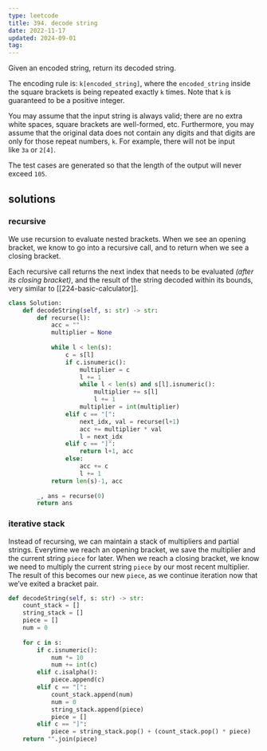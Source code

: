 ```yaml
---
type: leetcode
title: 394. decode string
date: 2022-11-17
updated: 2024-09-01
tag:
---
```


Given an encoded string, return its decoded string.

The encoding rule is: `k[encoded_string]`, where the `encoded_string` inside the square brackets is being repeated exactly `k` times. Note that `k` is guaranteed to be a positive integer.

You may assume that the input string is always valid; there are no extra white spaces, square brackets are well-formed, etc. Furthermore, you may assume that the original data does not contain any digits and that digits are only for those repeat numbers, `k`. For example, there will not be input like `3a` or `2[4]`.

The test cases are generated so that the length of the output will never exceed `105`.

## solutions

### recursive

We use recursion to evaluate nested brackets. When we see an opening bracket, we know to go into a recursive call, and to return when we see a closing bracket.

Each recursive call returns the next index that needs to be evaluated *(after its closing bracket)*, and the result of the string decoded within its bounds, very similar to [[224-basic-calculator]].

```python
class Solution:
    def decodeString(self, s: str) -> str:
        def recurse(l):
            acc = ""
            multiplier = None
            
            while l < len(s):
                c = s[l]
                if c.isnumeric():
                    multiplier = c
                    l += 1
                    while l < len(s) and s[l].isnumeric():
                        multiplier += s[l]
                        l += 1
                    multiplier = int(multiplier)
                elif c == "[":
                    next_idx, val = recurse(l+1)
                    acc += multiplier * val
                    l = next_idx
                elif c == "]":
                    return l+1, acc
                else:
                    acc += c
                    l += 1
            return len(s)-1, acc
        
        _, ans = recurse(0)
        return ans
```

### iterative stack

Instead of recursing, we can maintain a stack of multipliers and partial strings. Everytime we reach an opening bracket, we save the multiplier and the current string `piece` for later. When we reach a closing bracket, we know we need to multiply the current string `piece` by our most recent multiplier. The result of this becomes our new `piece`, as we continue iteration now that we’ve exited a bracket pair.

```python
def decodeString(self, s: str) -> str:
	count_stack = []
	string_stack = []
	piece = []
	num = 0
	  
	for c in s:
		if c.isnumeric():
			num *= 10
			num += int(c)
		elif c.isalpha():
			piece.append(c)
		elif c == "[":
			count_stack.append(num)
			num = 0
			string_stack.append(piece)
			piece = []
		elif c == "]":
			piece = string_stack.pop() + (count_stack.pop() * piece)
	return "".join(piece)
```

